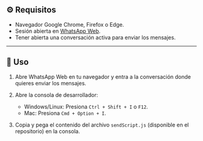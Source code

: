 ## ⚙️ Requisitos

- Navegador Google Chrome, Firefox o Edge.
- Sesión abierta en [WhatsApp Web](https://web.whatsapp.com/).
- Tener abierta una conversación activa para enviar los mensajes.

---

## 🚀 Uso

1. Abre WhatsApp Web en tu navegador y entra a la conversación donde quieres enviar los mensajes.

2. Abre la consola de desarrollador:

   - Windows/Linux: Presiona `Ctrl + Shift + I` o `F12`.
   - Mac: Presiona `Cmd + Option + I`.

3. Copia y pega el contenido del archivo `sendScript.js` (disponible en el repositorio) en la consola.
